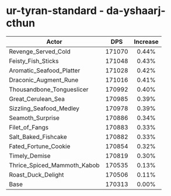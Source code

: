# ur-tyran-standard - da-yshaarj-cthun
| Actor | DPS | Increase |
|---|:---:|:---:|
|Revenge_Served_Cold|171070|0.44%|
|Feisty_Fish_Sticks|171048|0.43%|
|Aromatic_Seafood_Platter|171028|0.42%|
|Draconic_Augment_Rune|171016|0.41%|
|Thousandbone_Tongueslicer|170992|0.40%|
|Great_Cerulean_Sea|170985|0.39%|
|Sizzling_Seafood_Medley|170978|0.39%|
|Seamoth_Surprise|170886|0.34%|
|Filet_of_Fangs|170883|0.33%|
|Salt_Baked_Fishcake|170882|0.33%|
|Fated_Fortune_Cookie|170854|0.32%|
|Timely_Demise|170819|0.30%|
|Thrice_Spiced_Mammoth_Kabob|170535|0.13%|
|Roast_Duck_Delight|170506|0.11%|
|Base|170313|0.00%|
